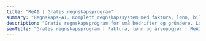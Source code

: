 ```yaml
---
title: "ReAI | Gratis regnskapsprogram"
summary: "Regnskaps-AI. Komplett regnskapssystem med faktura, lønn, bilagsføring og årsoppgjør."
description: "Gratis regnskapsprogram for små bedrifter og gründere. Lag faktura, kjør lønn, før bilag og lever årsoppgjør med ReAI."
seoTitle: "Gratis regnskapsprogram | Faktura, lønn og årsoppgjør | ReAI"
---
```

